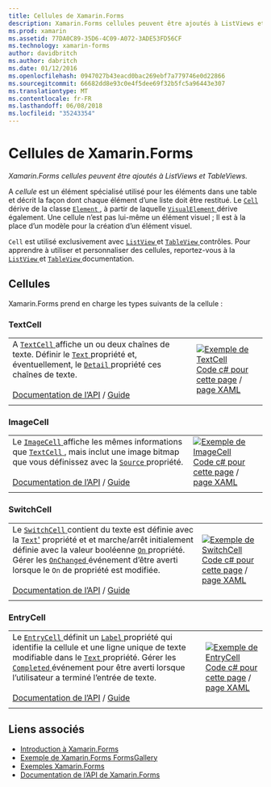 ```yaml
---
title: Cellules de Xamarin.Forms
description: Xamarin.Forms cellules peuvent être ajoutés à ListViews et TableViews. Cet article répertorie les cellules incluses dans Xamarin.Forms.
ms.prod: xamarin
ms.assetid: 77DA0C89-35D6-4C09-A072-3ADE53FD56CF
ms.technology: xamarin-forms
author: davidbritch
ms.author: dabritch
ms.date: 01/12/2016
ms.openlocfilehash: 0947027b43eacd0bac269ebf7a779746e0d22866
ms.sourcegitcommit: 66682dd8e93c0e4f5dee69f32b5fc5a96443e307
ms.translationtype: MT
ms.contentlocale: fr-FR
ms.lasthandoff: 06/08/2018
ms.locfileid: "35243354"
---
```

# <a name="xamarinforms-cells"></a>Cellules de Xamarin.Forms

_Xamarin.Forms cellules peuvent être ajoutés à ListViews et TableViews._

A *cellule* est un élément spécialisé utilisé pour les éléments dans une table et décrit la façon dont chaque élément d’une liste doit être restitué. Le [ `Cell` ](https://developer.xamarin.com/api/type/Xamarin.Forms.Cell/) dérive de la classe [ `Element` ](https://developer.xamarin.com/api/type/Xamarin.Forms.Element/), à partir de laquelle [ `VisualElement` ](https://developer.xamarin.com/api/type/Xamarin.Forms.Element/) dérive également. Une cellule n’est pas lui-même un élément visuel ; Il est à la place d’un modèle pour la création d’un élément visuel.

`Cell` est utilisé exclusivement avec [ `ListView` ](views.md#listView) et [ `TableView` ](views.md#tableView) contrôles. Pour apprendre à utiliser et personnaliser des cellules, reportez-vous à la [ `ListView` ](~/xamarin-forms/user-interface/listview/index.md) et [ `TableView` ](~/xamarin-forms/user-interface/tableview.md) documentation.

## <a name="cells"></a>Cellules

Xamarin.Forms prend en charge les types suivants de la cellule :

<a name="textCell" />

### <a name="textcell"></a>TextCell

|     |     |
| --- | --- |
| A [ `TextCell` ](https://developer.xamarin.com/api/type/Xamarin.Forms.TextCell) affiche un ou deux chaînes de texte. Définir le [ `Text` ](https://developer.xamarin.com/api/property/Xamarin.Forms.TextCell.Text/) propriété et, éventuellement, le [ `Detail` ](https://developer.xamarin.com/api/property/Xamarin.Forms.TextCell.Detail/) propriété ces chaînes de texte.<br /><br />[Documentation de l’API](https://developer.xamarin.com/api/type/Xamarin.Forms.TextCell) / [Guide](~/xamarin-forms/user-interface/listview/customizing-cell-appearance.md#TextCell) | [![Exemple de TextCell](cells-images/TextCell.png "TextCell exemple")](cells-images/TextCell-Large.png#lightbox "TextCell exemple")<br />[Code c# pour cette page](https://github.com/xamarin/xamarin-forms-samples/blob/master/FormsGallery/FormsGallery/FormsGallery/CodeExamples/TextCellDemoPage.cs) / [page XAML](https://github.com/xamarin/xamarin-forms-samples/blob/master/FormsGallery/FormsGallery/FormsGallery/XamlExamples/TextCellDemoPage.xaml) |
|     |     |

### <a name="imagecell"></a>ImageCell

|     |     |
| --- | --- |
| Le [ `ImageCell` ](https://developer.xamarin.com/api/type/Xamarin.Forms.ImageCell) affiche les mêmes informations que [ `TextCell` ](#textCell) , mais inclut une image bitmap que vous définissez avec la [ `Source` ](https://developer.xamarin.com/api/property/Xamarin.Forms.Image.Source/) propriété.<br /><br />[Documentation de l’API](https://developer.xamarin.com/api/type/Xamarin.Forms.ImageCell) / [Guide](~/xamarin-forms/user-interface/listview/customizing-cell-appearance.md#ImageCell) | [![Exemple de ImageCell](cells-images/ImageCell.png "ImageCell exemple")](cells-images/ImageCell-Large.png#lightbox "ImageCell exemple")<br />[Code c# pour cette page](https://github.com/xamarin/xamarin-forms-samples/blob/master/FormsGallery/FormsGallery/FormsGallery/CodeExamples/ImageCellDemoPage.cs) / [page XAML](https://github.com/xamarin/xamarin-forms-samples/blob/master/FormsGallery/FormsGallery/FormsGallery/XamlExamples/ImageCellDemoPage.xaml) |
|     |     |

### <a name="switchcell"></a>SwitchCell

|     |     |
| --- | --- |
| Le [ `SwitchCell` ](https://developer.xamarin.com/api/type/Xamarin.Forms.SwitchCell) contient du texte est définie avec la [ `Text`'](https://developer.xamarin.com/api/property/Xamarin.Forms.SwitchCellText/) propriété et et marche/arrêt initialement définie avec la valeur booléenne [ `On` ](https://developer.xamarin.com/api/property/Xamarin.Forms.SwitchCell.On/) propriété. Gérer les [ `OnChanged` ](https://developer.xamarin.com/api/event/Xamarin.Forms.SwitchCell.OnChanged/) événement d’être averti lorsque le `On` de propriété est modifiée.<br /><br />[Documentation de l’API](https://developer.xamarin.com/api/type/Xamarin.Forms.SwitchCell) / [Guide](~/xamarin-forms/user-interface/tableview.md#switchcell) | [![Exemple de SwitchCell](cells-images/SwitchCell.png "SwitchCell exemple")](cells-images/SwitchCell-Large.png#lightbox "SwitchCell exemple")<br />[Code c# pour cette page](https://github.com/xamarin/xamarin-forms-samples/blob/master/FormsGallery/FormsGallery/FormsGallery/CodeExamples/SwitchCellDemoPage.cs) / [page XAML](https://github.com/xamarin/xamarin-forms-samples/blob/master/FormsGallery/FormsGallery/FormsGallery/XamlExamples/SwitchCellDemoPage.xaml) |
|     |     |

### <a name="entrycell"></a>EntryCell

|     |     |
| --- | --- |
| Le [ `EntryCell` ](https://developer.xamarin.com/api/type/Xamarin.Forms.EntryCell) définit un [ `Label` ](https://developer.xamarin.com/api/property/Xamarin.Forms.EntryCell.Label/) propriété qui identifie la cellule et une ligne unique de texte modifiable dans le [ `Text` ](https://developer.xamarin.com/api/property/Xamarin.Forms.EntryCell.Text/) propriété. Gérer les [ `Completed` ](https://developer.xamarin.com/api/event/Xamarin.Forms.EntryCell.Completed/) événement pour être averti lorsque l’utilisateur a terminé l’entrée de texte.<br /><br />[Documentation de l’API](https://developer.xamarin.com/api/type/Xamarin.Forms.EntryCell) / [Guide](~/xamarin-forms/user-interface/tableview.md#entrycell) | [![Exemple de EntryCell](cells-images/EntryCell.png "EntryCell exemple")](cells-images/EntryCell-Large.png#lightbox "EntryCell exemple")<br />[Code c# pour cette page](https://github.com/xamarin/xamarin-forms-samples/blob/master/FormsGallery/FormsGallery/FormsGallery/CodeExamples/EntryCellDemoPage.cs) / [page XAML](https://github.com/xamarin/xamarin-forms-samples/blob/master/FormsGallery/FormsGallery/FormsGallery/XamlExamples/EntryCellDemoPage.xaml) |
|     |     |


## <a name="related-links"></a>Liens associés

- [Introduction à Xamarin.Forms](~/xamarin-forms/get-started/introduction-to-xamarin-forms.md)
- [Exemple de Xamarin.Forms FormsGallery](https://developer.xamarin.com/samples/xamarin-forms/FormsGallery/)
- [Exemples Xamarin.Forms](https://developer.xamarin.com/samples/xamarin-forms/all/)
- [Documentation de l’API de Xamarin.Forms](https://developer.xamarin.com/api/root/Xamarin.Forms/)
